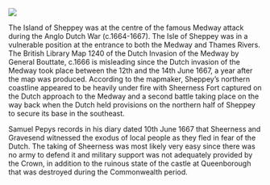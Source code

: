 <a href="https://dev.visual-essays.app"><img src="https://dev-visual-essays.netlify.app/images/ve-button.png"></a> 
<param ve-config title="Sheppey at war in the 17th century" author="Dr Melanie Caiazza" layout="vtl" banner="/images/banners/17c.jpg"> 

<param ve-entity eid="Q1500299" aliases="Sheppey"> 
<param ve-entity eid="Q1003196" aliases="Sheerness">
<param ve-entity eid="Q17643879" aliases="Queenborough Castle">

The Island of Sheppey was at the centre of the famous Medway attack during the Anglo Dutch War (c.1664-1667).  The Isle of Sheppey was in a vulnerable position at the entrance to both the Medway and Thames Rivers.  The British Library Map 1240 of the Dutch Invasion of the Medway by General Bouttate, c.1666 is misleading since the Dutch invasion of the Medway took place between the 12th and the 14th June 1667, a year after the map was produced.  According to the mapmaker, Sheppey’s northern coastline appeared to be heavily under fire with Sheerness Fort captured on the Dutch approach to the Medway and a second battle taking place on the way back when the Dutch held provisions on the northern half of Sheppey to secure its base in the southeast.  
<param ve-image url="https://upload.wikimedia.org/wikipedia/commons/0/0e/The_Raid_on_the_Medway_by_Willem_Schellinks_Rijksmuseum_Amsterdam_SK-C-1737.jpg" label="The raid on the Medway" attribution="by Willem Schellinks, Rijksmuseum, CC0, via Wikimedia Commons">

Samuel Pepys records in his diary dated 10th June 1667 that Sheerness and Gravesend witnessed the exodus of local people as they fled in fear of the Dutch.  The taking of Sheerness was most likely very easy since there was no army to defend it and military support was not adequately provided by the Crown, in addition to the ruinous state of the castle at Queenborough that was destroyed during the Commonwealth period.
<param ve-image url="https://upload.wikimedia.org/wikipedia/commons/8/85/Dutch_Attack_on_the_Medway%2C_9-14_June_1667_RMG_BHC0293.tiff" label="Dutch Attack on the Medway, 9-14th June" attribution="Peter van de Velde, Public domain, via Wikimedia Commons">


